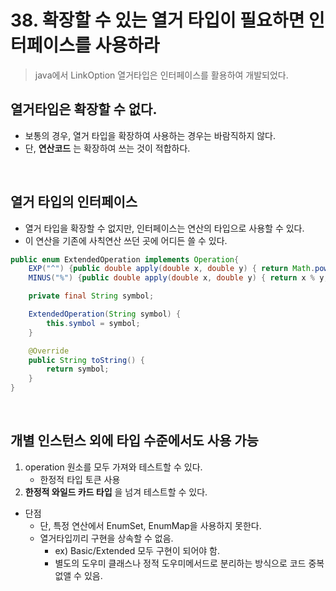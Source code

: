 # 38. 확장할 수 있는 열거 타입이 필요하면 인터페이스를 사용하라 
> java에서 LinkOption 열거타입은 인터페이스를 활용하여 개발되었다.

## 열거타입은 확장할 수 없다.
- 보통의 경우, 열거 타입을 확장하여 사용하는 경우는 바람직하지 않다.
- 단, __연산코드__ 는 확장하여 쓰는 것이 적합하다. 


</br>

## 열거 타입의 인터페이스
- 열거 타입을 확장할 수 없지만, 인터페이스는 연산의 타입으로 사용할 수 있다. 
- 이 연산을 기존에 사칙연산 쓰던 곳에 어디든 쓸 수 있다. 
```java
public enum ExtendedOperation implements Operation{
    EXP("^") {public double apply(double x, double y) { return Math.pow(x,y); }},
    MINUS("%") {public double apply(double x, double y) { return x % y; }};

    private final String symbol;

    ExtendedOperation(String symbol) {
        this.symbol = symbol;
    }

    @Override
    public String toString() {
        return symbol;
    }
}
```

</br>

## 개별 인스턴스 외에 타입 수준에서도 사용 가능 
1. operation 원소를 모두 가져와 테스트할 수 있다.
    - 한정적 타입 토큰 사용
2. __한정적 와일드 카드 타입__ 을 넘겨 테스트할 수 있다. 

- 단점
    - 단, 특정 연산에서 EnumSet, EnumMap을 사용하지 못한다.
    - 열거타입끼리 구현을 상속할 수 없음.
        - ex) Basic/Extended 모두 구현이 되어야 함.
        - 별도의 도우미 클래스나 정적 도우미메서드로 분리하는 방식으로 코드 중복 없앨 수 있음.